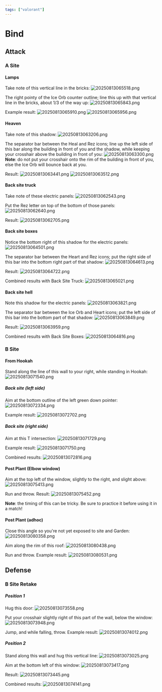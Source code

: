 ```yaml
---
tags: ["valorant"]
---
```


# Bind

## Attack

### A Site

#### Lamps

Take note of this vertical line in the bricks:
![20250813065518.png](/screenshots/20250813065518.png)

The right pointy of the Ice Orb counter outline; line this up with that vertical line in the bricks, about 1/3 of the way up:
![20250813065843.png](/screenshots/20250813065843.png)

Example result:
![20250813065910.png](/screenshots/20250813065910.png)
![20250813065956.png](/screenshots/20250813065956.png)

#### Heaven

Take note of this shadow:
![20250813063206.png](/screenshots/20250813063206.png)

The separator bar between the Heal and Rez icons; line up the left side of this bar along the building in front of you and the shadow, while keeping your crosshair above the building in front of you:
![20250813063300.png](/screenshots/20250813063300.png)
**Note**: do not put your crosshair onto the rim of the building in front of you, else the Ice Orb will bounce back at you.

Result:
![20250813063441.png](/screenshots/20250813063441.png)
![20250813063512.png](/screenshots/20250813063512.png)

#### Back site truck

Take note of these electric panels:
![20250813062543.png](/screenshots/20250813062543.png)

Put the Rez letter on top of the bottom of those panels:
![20250813062640.png](/screenshots/20250813062640.png)

Result:
![20250813062705.png](/screenshots/20250813062705.png)

#### Back site boxes

Notice the bottom right of this shadow for the electric panels:
![20250813064501.png](/screenshots/20250813064501.png)

The separator bar between the Heart and Rez icons; put the right side of this bar into the bottom right part of that shadow:
![20250813064613.png](/screenshots/20250813064613.png)

Result:
![20250813064722.png](/screenshots/20250813064722.png)

Combined results with Back Site Truck:
![20250813065021.png](/screenshots/20250813065021.png)

#### Back site hell

Note this shadow for the electric panels:
![20250813063821.png](/screenshots/20250813063821.png)

The separator bar between the Ice Orb and Heart icons; put the left side of this bar into the bottom part of that shadow:
![20250813063849.png](/screenshots/20250813063849.png)

Result:
![20250813063959.png](/screenshots/20250813063959.png)

Combined results with Back Site Boxes:
![20250813064816.png](/screenshots/20250813064816.png)

### B Site

#### From Hookah

Stand along the line of this wall to your right, while standing in Hookah:
![20250813071540.png](/screenshots/20250813071540.png)

##### Back site (left side)

Aim at the bottom outline of the left green down pointer:
![20250813072334.png](/screenshots/20250813072334.png)

Example result:
![20250813072702.png](/screenshots/20250813072702.png)

##### Back site (right side)

Aim at this T intersection:
![20250813071729.png](/screenshots/20250813071729.png)

Example result:
![20250813071750.png](/screenshots/20250813071750.png)

Combined results:
![20250813072816.png](/screenshots/20250813072816.png)

#### Post Plant (Elbow window)

Aim at the top left of the window, slightly to the right, and slight above:
![20250813075413.png](/screenshots/20250813075413.png)

Run and throw. Result:
![20250813075452.png](/screenshots/20250813075452.png)

**Note**: the timing of this can be tricky. Be sure to practice it before using it in a match!

#### Post Plant (adhoc)

Close this angle so you're not yet exposed to site and Garden:
![20250813080358.png](/screenshots/20250813080358.png)

Aim along the rim of this roof:
![20250813080438.png](/screenshots/20250813080438.png)

Run and throw. Example result:
![20250813080531.png](/screenshots/20250813080531.png)

## Defense

### B Site Retake

##### Position 1

Hug this door:
![20250813073558.png](/screenshots/20250813073558.png)

Put your crosshair slightly right of this part of the wall, below the window:
![20250813073948.png](/screenshots/20250813073948.png)

Jump, and while falling, throw. Example result:
![20250813074012.png](/screenshots/20250813074012.png)

##### Position 2

Stand along this wall and hug this vertical line:
![20250813073025.png](/screenshots/20250813073025.png)

Aim at the bottom left of this window:
![20250813073417.png](/screenshots/20250813073417.png)

Result:
![20250813073445.png](/screenshots/20250813073445.png)

Combined results:
![20250813074141.png](/screenshots/20250813074141.png)
